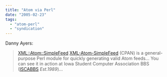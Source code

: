```yaml
---
title: "Atom via Perl"
date: "2005-02-23"
tags: 
  - "atom-perl"
  - "syndication"
---
```


Danny Ayers:

> [XML::Atom::SimpleFeed](http://danja.typepad.com/fecho/2005/02/xmlatomsimplefe.html) [XML-Atom-SimpleFeed](http://search.cpan.org/dist/XML-Atom-SimpleFeed/ "search.cpan.org: H. Wade Minter / XML-Atom-SimpleFeed") (CPAN) is a general-purpose Perl module for quickly generating valid Atom feeds... You can see it in action at Iowa Student Computer Association BBS ([ISCABBS](http://rss.iscabbs.com/) _Est.1989_)...
